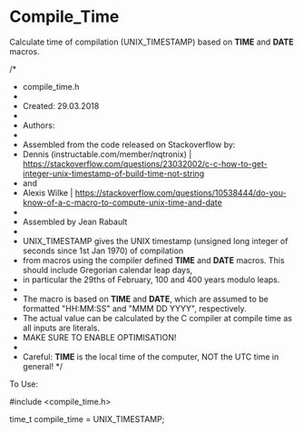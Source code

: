 # Compile_Time
Calculate time of compilation (UNIX_TIMESTAMP) based on __TIME__ and __DATE__ macros.

/*
 * compile_time.h
 *
 * Created: 29.03.2018
 *
 * Authors:
 *
 * Assembled from the code released on Stackoverflow by:
 *   Dennis (instructable.com/member/nqtronix)    |   https://stackoverflow.com/questions/23032002/c-c-how-to-get-integer-unix-timestamp-of-build-time-not-string
 * and
 *   Alexis Wilke                                 |   https://stackoverflow.com/questions/10538444/do-you-know-of-a-c-macro-to-compute-unix-time-and-date
 *
 * Assembled by Jean Rabault
 *
 * UNIX_TIMESTAMP gives the UNIX timestamp (unsigned long integer of seconds since 1st Jan 1970) of compilation
 * from macros using the compiler defined __TIME__ and __DATE__ macros.  This should include Gregorian calendar leap days,
 * in particular the 29ths of February, 100 and 400 years modulo leaps.
 *
 * The macro is based on __TIME__ and __DATE__, which are assumed to be formatted "HH:MM:SS" and "MMM DD YYYY", respectively.
 * The actual value can be calculated by the C compiler at compile time as all inputs are literals.
 * MAKE SURE TO ENABLE OPTIMISATION!
 *
 * Careful: __TIME__ is the local time of the computer, NOT the UTC time in general!
 */

To Use:

#include <compile_time.h>

time_t compile_time = UNIX_TIMESTAMP;
